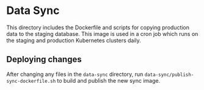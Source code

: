 # Data Sync

This directory includes the Dockerfile and scripts for copying production data to the staging database.
This image is used in a cron job which runs on the staging and production Kubernetes clusters daily.

## Deploying changes

After changing any files in the `data-sync` directory,
run `data-sync/publish-sync-dockerfile.sh` to build and publish the
new sync image.
